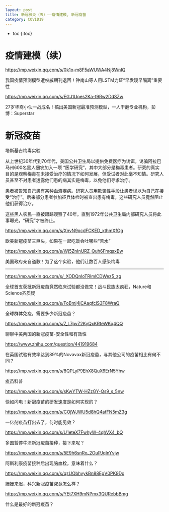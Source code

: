 ```yaml
---
layout: post
title: 新冠肺炎（五）——疫情建模, 新冠疫苗
category: COVID19 
---
```


* toc
{:toc}

# 疫情建模（续）

https://mp.weixin.qq.com/s/0k1o-m8F5aWUWA4Nj8WnIQ

我国疫情预测模型遭权威期刊退回！钟南山等人用LSTM力证“早发现早隔离”重要性

https://mp.weixin.qq.com/s/EGJ1Upes2Ka-t9Rw2DdSZw

27岁华裔小伙一战成名！搞出美国新冠最准预测模型，一人干翻专业机构，彭博：Superstar

# 新冠疫苗

塔斯基吉梅毒实验

从上世纪30年代到70年代，美国公共卫生局以提供免费医疗为诱饵，诱骗阿拉巴马州600名黑人佃农加入一项 “医学研究”，其中大部分是梅毒患者。研究的真实目的是观察梅毒在未接受治疗的情况下如何发展，但受试者对此毫不知情。研究人员甚至不对患者透露他们患的病其实是梅毒，以免他们寻求治疗。

患者被告知自己患有某种血液疾病。研究人员用欺骗性手段让患者误以为自己在接受“治疗”。后来部分患者参加征兵体检时被查出患有梅毒，这些研究人员竟然阻止他们获得治疗。

这些黑人农民一直被跟踪观察了40年。直到1972年公共卫生局内部研究人员将此事曝光，“研究”才被终止。

https://mp.weixin.qq.com/s/XnvN9ocdFCKED_xthmXfOg

欧美新冠疫苗三巨头，如果在一起吃饭会吐哪些“苦水”

https://mp.weixin.qq.com/s/Wj5ZnInURZ_Quh6FmqsxBw

美国政府亲自道歉！为了这个实验，他们让数百人感染梅毒

----

https://mp.weixin.qq.com/s/_XODQnloTRlmlCDWez5_zg

全球首支获批新冠疫苗竟然临床试验都没做完！战斗民族太疯狂，Nature和Science齐质疑

https://mp.weixin.qq.com/s/FoBmj4jCAaqfclS3F8WraQ

全球群体免疫，需要多少新冠疫苗？

https://mp.weixin.qq.com/s/7_L7pvZ2KyQxKRteWKq4QQ

聊聊中美两国的新冠疫苗-安全性和有效性

https://www.zhihu.com/question/441919684

在英国试验有效率达到89%的Novavax新冠疫苗，与其他公司的疫苗相比有何不同？

https://mp.weixin.qq.com/s/8QPLyP9EhX8QuX6ErN5Yhw

疫苗科普

https://mp.weixin.qq.com/s/sKwYTW-HZzGY-Qs9_s_5nw

快如闪电！新冠疫苗的研发速度是如何实现的？

https://mp.weixin.qq.com/s/COjWJWU5d8hQ4afFN5mZ3g

一亿剂疫苗打出去了，何时能见效？

https://mp.weixin.qq.com/s/U1eteX7FwhyW-4qhVX4_bQ

多国暂停牛津新冠疫苗接种，接下来呢？

https://mp.weixin.qq.com/s/5E9h6snRo_2OuPJqInYvjw

阿斯利康疫苗接种后出现脑血栓，意味着什么？

https://mp.weixin.qq.com/s/qzUObhyykBn88EgV0PK9Dg

姗姗来迟，科兴新冠疫苗究竟怎么样？

https://mp.weixin.qq.com/s/YEt7XH9mNPmx3QURebbBmg

什么是最好的新冠疫苗？
